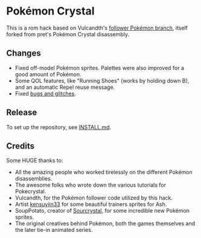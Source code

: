 # Pokémon Crystal

This is a rom hack based on Vulcandth's [follower Pokémon branch](https://github.com/fellowship-of-the-roms/pokecrystal/tree/follow-mons), itself forked from pret's Pokémon Crystal disassembly.

## Changes
* Fixed off-model Pokémon sprites. Palettes were also improved for a good amount of Pokémon.
* Some QOL features, like "Running Shoes" (works by holding down B), and an automatic Repel reuse message.
* Fixed [bugs and glitches](https://github.com/pret/pokecrystal/blob/master/docs/bugs_and_glitches.md).

## Release
To set up the repository, see [INSTALL.md](INSTALL.md).

## Credits
Some HUGE thanks to:
* All the amazing people who worked tirelessly on the different Pokémon disassemblies.
* The awesome folks who wrote down the various tutorials for Pokecrystal.
* Vulcandth, for the Pokémon follower code utilized by this hack.
* Artist [kensuyjin33](https://www.deviantart.com/kensuyjin33) for some beautiful trainers sprites for Ash.
* SoupPotato, creator of [Sourcrystal](https://github.com/SoupPotato/Sourcrystal), for some incredible new Pokémon sprites.
* The original creatives behind Pokémon, both the games themselves and the later tie-in animated series.
